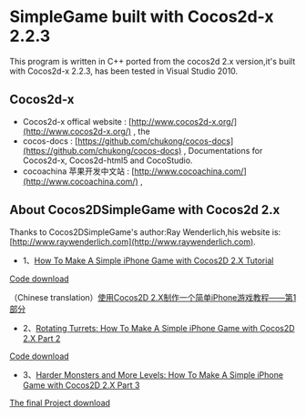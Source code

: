 # SimpleGame built with Cocos2d-x 2.2.3

This program is written in C++ ported from the cocos2d 2.x version,it's built with Cocos2d-x 2.2.3, has been tested in Visual Studio 2010.

## Cocos2d-x

* Cocos2d-x offical website : [http://www.cocos2d-x.org/](http://www.cocos2d-x.org/) , the 
* cocos-docs : [https://github.com/chukong/cocos-docs](https://github.com/chukong/cocos-docs) , Documentations for Cocos2d-x, Cocos2d-html5 and CocoStudio.
* cocoachina 苹果开发中文站 : [http://www.cocoachina.com/](http://www.cocoachina.com/) , 

## About Cocos2DSimpleGame with Cocos2d 2.x

 Thanks to Cocos2DSimpleGame's author:Ray Wenderlich,his website is:[http://www.raywenderlich.com](http://www.raywenderlich.com).

* 1、[How To Make A Simple iPhone Game with Cocos2D 2.X Tutorial](http://www.raywenderlich.com/25736/how-to-make-a-simple-iphone-game-with-cocos2d-2-x-tutorial)

[Code download](http://cdn5.raywenderlich.com/downloads/Cocos2DSimpleGame_v2.zip)

（Chinese translation）[使用Cocos2D 2.X制作一个简单iPhone游戏教程——第1部分](http://www.cnblogs.com/liufan9/archive/2013/04/09/3007429.html)


* 2、[Rotating Turrets: How To Make A Simple iPhone Game with Cocos2D 2.X Part 2](http://www.raywenderlich.com/25791/rotating-turrets-how-to-make-a-simple-iphone-game-with-cocos2d-2-x-part-2)

[Code download](http://cdn5.raywenderlich.com/downloads/Cocos2DSimpleGame2_v2.zip)

* 3、[Harder Monsters and More Levels: How To Make A Simple iPhone Game with Cocos2D 2.X Part 3](http://www.raywenderlich.com/25806/harder-monsters-and-more-levels-how-to-make-a-simple-iphone-game-with-cocos2d-2-x-part-3)

[The final Project download](http://cdn4.raywenderlich.com/downloads/Cocos2DSimpleGame3_v2.zip)


